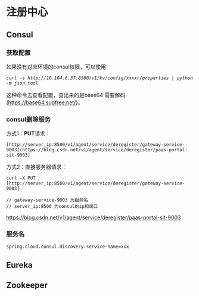 # 注册中心

## Consul

### 获取配置

如果没有对应环境的consul权限，可以使用

*`curl -s http://10.104.6.37:8500/v1/kv/config/xxxxr/properties | python -m json.tool`*

这种命令去查看配置，查出来的是base64  需要解码(https://base64.supfree.net/)。



### consul删除服务

方式1：**PUT**请求：

```
[http://server_ip:8500/v1/agent/service/deregister/gateway-service-9003](https://blog.csdn.net/v1/agent/service/deregister/paas-portal-sit-9003)
```



方式2：直接服务器请求：

```
curl -X PUT [http://server_ip:8500/v1/agent/service/deregister/gateway-service-9003]

// gateway-service-9003 为服务名
// server_ip:8500 为consul的ip和端口
```

https://blog.csdn.net/v1/agent/service/deregister/paas-portal-sit-9003

 

### 服务名

```
spring.cloud.consul.discovery.service-name=xxx
```

## Eureka



## Zookeeper
